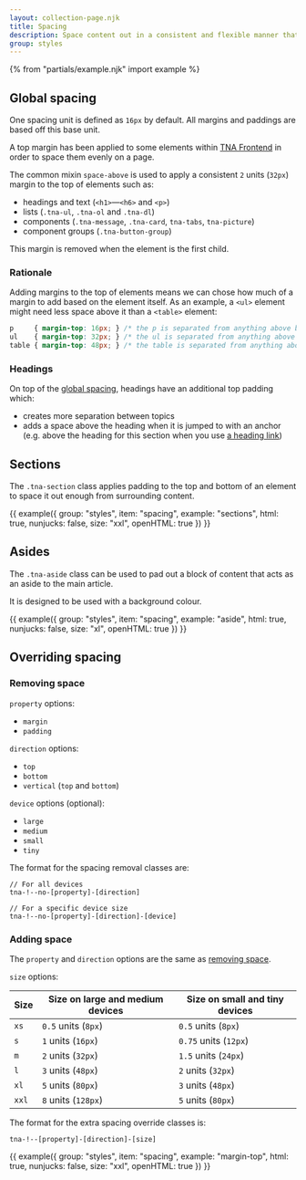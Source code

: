 ```yaml
---
layout: collection-page.njk
title: Spacing
description: Space content out in a consistent and flexible manner that works for all screen sizes.
group: styles
---
```


{% from "partials/example.njk" import example %}

## Global spacing

One spacing unit is defined as `16px` by default. All margins and paddings are based off this base unit.

A top margin has been applied to some elements within [TNA Frontend](https://github.com/nationalarchives/tna-frontend) in order to space them evenly on a page.

The common mixin `space-above` is used to apply a consistent `2` units (`32px`) margin to the top of elements such as:

- headings and text (`<h1>`&mdash;`<h6>` and `<p>`)
- lists (`.tna-ul`, `.tna-ol` and `.tna-dl`)
- components (`.tna-message`, `.tna-card`, `tna-tabs`, `tna-picture`)
- component groups (`.tna-button-group`)

This margin is removed when the element is the first child.

### Rationale

Adding margins to the top of elements means we can chose how much of a margin to add based on the element itself. As an example, a `<ul>` element might need less space above it than a `<table>` element:

```css
p     { margin-top: 16px; } /* the p is separated from anything above by 16px */
ul    { margin-top: 32px; } /* the ul is separated from anything above by 32px */
table { margin-top: 48px; } /* the table is separated from anything above by 48px */
```

<!-- The alternative would be to use more complex and less supported selectors to add margin to the bottom of the elements, overwriting the same property every time:

```css
p              { margin-bottom: 1rem; } /* style applied to the p element */
p:has(+ ul)    { margin-bottom: 2rem; } /* style applied to the p element */
p:has(+ table) { margin-bottom: 3rem; } /* style applied to the p element */
``` -->

### Headings

On top of the [global spacing](#global-spacing), headings have an additional top padding which:

- creates more separation between topics
- adds a space above the heading when it is jumped to with an anchor (e.g. above the heading for this section when you use [a heading link](#headings))

## Sections

The `.tna-section` class applies padding to the top and bottom of an element to space it out enough from surrounding content.

{{ example({ group: "styles", item: "spacing", example: "sections", html: true, nunjucks: false, size: "xxl", openHTML: true }) }}

## Asides

The `.tna-aside` class can be used to pad out a block of content that acts as an aside to the main article.

It is designed to be used with a background colour.

{{ example({ group: "styles", item: "spacing", example: "aside", html: true, nunjucks: false, size: "xl", openHTML: true }) }}

## Overriding spacing

### Removing space

`property` options:

- `margin`
- `padding`

`direction` options:

- `top`
- `bottom`
- `vertical` (`top` and `bottom`)

`device` options (optional):

- `large`
- `medium`
- `small`
- `tiny`

The format for the spacing removal classes are:

```plain
// For all devices
tna-!--no-[property]-[direction]

// For a specific device size
tna-!--no-[property]-[direction]-[device]
```

### Adding space

The `property` and `direction` options are the same as [removing space](#removing-space).

`size` options:

| Size  | Size on large and medium devices | Size on small and tiny devices |
| ----- | -------------------------------- | ------------------------------ |
| `xs`  | `0.5` units (`8px`)              | `0.5` units (`8px`)            |
| `s`   | `1` units (`16px`)               | `0.75` units (`12px`)          |
| `m`   | `2` units (`32px`)               | `1.5` units (`24px`)           |
| `l`   | `3` units (`48px`)               | `2` units (`32px`)             |
| `xl`  | `5` units (`80px`)               | `3` units (`48px`)             |
| `xxl` | `8` units (`128px`)              | `5` units (`80px`)             |

The format for the extra spacing override classes is:

```plain
tna-!--[property]-[direction]-[size]
```

{{ example({ group: "styles", item: "spacing", example: "margin-top", html: true, nunjucks: false, size: "xxl", openHTML: true }) }}
